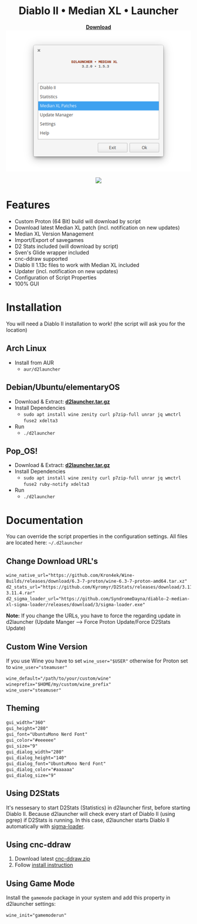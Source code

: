 <div align="center">
  <h1>Diablo II • Median XL • Launcher</h1>
  <div><a href="https://github.com/murkl/d2launcher/releases/latest"><b>Download</b></a></div>
  <div><img src="./screenshot.png" /></div>
  <p><img src="https://img.shields.io/badge/MAINTAINED-YES-green?style=for-the-badge" /></p>
</div>

# Features

- Custom Proton (64 Bit) build will download by script
- Download latest Median XL patch (incl. notification on new updates)
- Median XL Version Management
- Import/Export of savegames
- D2 Stats included (will download by script)
- Sven's Glide wrapper included
- cnc-ddraw supported
- Diablo II 1.13c files to work with Median XL included
- Updater (incl. notification on new updates)
- Configuration of Script Properties
- 100% GUI

# Installation

You will need a Diablo II installation to work! (the script will ask you for the location)

## Arch Linux

- Install from AUR
  - `aur/d2launcher`

## Debian/Ubuntu/elementaryOS

- Download & Extract: <a href="https://github.com/murkl/d2launcher/releases/latest"><b>d2launcher.tar.gz</b></a>
- Install Dependencies
  - `sudo apt install wine zenity curl p7zip-full unrar jq wmctrl fuse2 xdelta3`
- Run
  - `./d2launcher`

## Pop_OS!

- Download & Extract: <a href="https://github.com/murkl/d2launcher/releases/latest"><b>d2launcher.tar.gz</b></a>
- Install Dependencies
  - `sudo apt install wine zenity curl p7zip-full unrar jq wmctrl fuse2 ruby-notify xdelta3`
- Run
  - `./d2launcher`

# Documentation

You can override the script properties in the configuration settings. All files are located here: `~/.d2launcher`

## Change Download URL's

```
wine_native_url="https://github.com/Kron4ek/Wine-Builds/releases/download/6.3-7-proton/wine-6.3-7-proton-amd64.tar.xz"
d2_stats_url="https://github.com/Kyromyr/D2Stats/releases/download/3.11.4/D2Stats-3.11.4.rar"
d2_sigma_loader_url="https://github.com/SyndromeDayna/diablo-2-median-xl-sigma-loader/releases/download/3/sigma-loader.exe"
```

**Note:** If you change the URLs, you have to force the regarding update in d2launcher (Update Manger --> Force Proton Update/Force D2Stats Update)

## Custom Wine Version

If you use Wine you have to set `wine_user="$USER"` otherwise for Proton set to `wine_user="steamuser"`

```
wine_default="/path/to/your/custom/wine"
wineprefix="$HOME/my/custom/wine_prefix"
wine_user="steamuser"
```

## Theming

```
gui_width="360"
gui_height="280"
gui_font="UbuntuMono Nerd Font"
gui_color="#eeeeee"
gui_size="9"
gui_dialog_width="280"
gui_dialog_height="140"
gui_dialog_font="UbuntuMono Nerd Font"
gui_dialog_color="#aaaaaa"
gui_dialog_size="9"
```

## Using D2Stats

It's nessesary to start D2Stats (Statistics) in d2launcher first, before starting Diablo II. Because d2launcher will check every start of Diablo II (using pgrep) if D2Stats is running. In this case, d2launcher starts Diablo II automatically with [sigma-loader](https://github.com/SyndromeDayna/diablo-2-median-xl-sigma-loader).

## Using cnc-ddraw

1. Download latest [cnc-ddraw.zip](https://github.com/FunkyFr3sh/cnc-ddraw/releases)
2. Follow [install instruction](https://github.com/murkl/d2launcher/issues/8#issuecomment-1553762919)

## Using Game Mode

Install the `gamemode` package in your system and add this property in d2launcher settings:

```
wine_init="gamemoderun"
```

